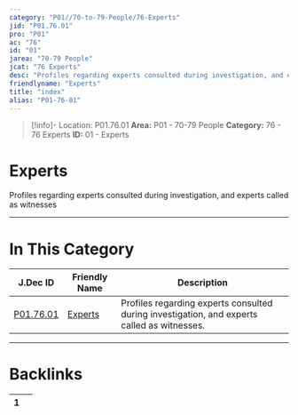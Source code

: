 ```yaml
---
category: "P01//70-to-79-People/76-Experts"
jid: "P01.76.01"
pro: "P01"
ac: "76"
id: "01"
jarea: "70-79 People"
jcat: "76 Experts"
desc: "Profiles regarding experts consulted during investigation, and experts called as witnesses."
friendlyname: "Experts"
title: "index"
alias: "P01-76-01"
---
```

>[!info]- Location: P01.76.01
>**Area:** P01 - 70-79 People
>**Category:** 76 - 76 Experts
>**ID:** 01 - Experts

# Experts

Profiles regarding experts consulted during investigation, and experts called as witnesses
 


---
# In This Category

| J.Dec ID                                                              | Friendly Name                                                       | Description                                                                                 |
| --------------------------------------------------------------------- | ------------------------------------------------------------------- | ------------------------------------------------------------------------------------------- |
| [P01.76.01](index.md) | [Experts](index.md) | Profiles regarding experts consulted during investigation, and experts called as witnesses. |


---
# Backlinks
<div><table class="dataview table-view-table"><thead class="table-view-thead"><tr class="table-view-tr-header"><th class="table-view-th"><span></span><span class="dataview small-text">1</span></th><th class="table-view-th"><span></span></th></tr></thead><tbody class="table-view-tbody"></tbody></table></div>